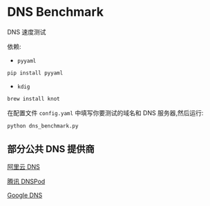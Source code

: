# DNS Benchmark

DNS 速度测试

依赖:

- `pyyaml`

```sh
pip install pyyaml
```

- `kdig`

```sh
brew install knot
```

在配置文件 `config.yaml` 中填写你要测试的域名和 DNS 服务器,然后运行:

```sh
python dns_benchmark.py
````

## 部分公共 DNS 提供商

[阿里云 DNS](https://www.alidns.com/)

[腾讯 DNSPod](https://www.dnspod.cn/products/publicdns)

[Google DNS](https://developers.google.com/speed/public-dns/docs/using?hl=zh-cn)